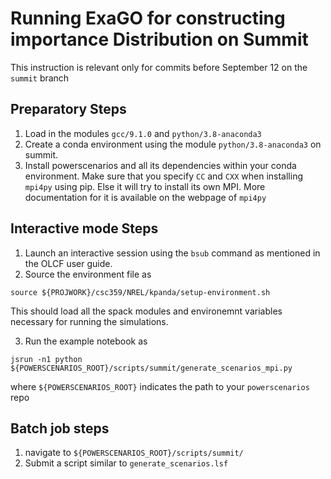 # Running ExaGO for constructing importance Distribution on Summit

This instruction is relevant only for commits before September 12 on the `summit` branch

## Preparatory Steps

1. Load in the modules `gcc/9.1.0` and `python/3.8-anaconda3`
2. Create a conda environment using the module `python/3.8-anaconda3` on summit.
3. Install powerscenarios and all its dependencies within your conda environment. 
   Make sure that you specify `CC` and `CXX` when installing `mpi4py` using pip.
   Else it will try to install its own MPI. More documentation for it is available
   on the webpage of `mpi4py`


## Interactive mode Steps

1. Launch an interactive session using the `bsub` command as mentioned in the 
   OLCF user guide.
2. Source the environment file as 
```
source ${PROJWORK}/csc359/NREL/kpanda/setup-environment.sh
```
This should load all the spack modules and environemnt variables necessary for 
running the simulations.

3. Run the example notebook as
```
jsrun -n1 python ${POWERSCENARIOS_ROOT}/scripts/summit/generate_scenarios_mpi.py
```
where `${POWERSCENARIOS_ROOT}` indicates the path to your `powerscenarios` repo

## Batch job steps

1. navigate to `${POWERSCENARIOS_ROOT}/scripts/summit/`
2. Submit a script similar to `generate_scenarios.lsf`
